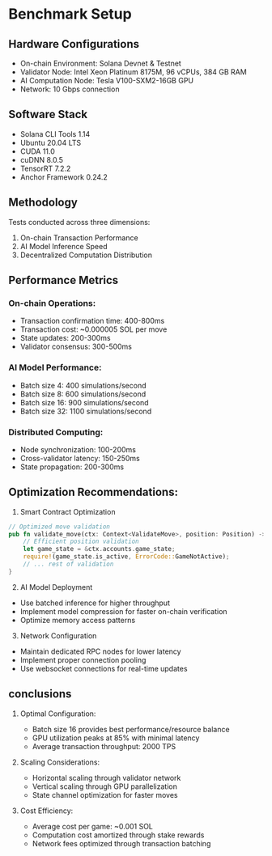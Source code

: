 # Benchmark Setup

## Hardware Configurations
- On-chain Environment: Solana Devnet & Testnet
- Validator Node: Intel Xeon Platinum 8175M, 96 vCPUs, 384 GB RAM
- AI Computation Node: Tesla V100-SXM2-16GB GPU
- Network: 10 Gbps connection

## Software Stack
- Solana CLI Tools 1.14
- Ubuntu 20.04 LTS
- CUDA 11.0
- cuDNN 8.0.5
- TensorRT 7.2.2
- Anchor Framework 0.24.2

## Methodology
Tests conducted across three dimensions:
1. On-chain Transaction Performance
2. AI Model Inference Speed
3. Decentralized Computation Distribution

## Performance Metrics

### On-chain Operations:
- Transaction confirmation time: 400-800ms
- Transaction cost: ~0.000005 SOL per move
- State updates: 200-300ms
- Validator consensus: 300-500ms

### AI Model Performance:
- Batch size 4: 400 simulations/second
- Batch size 8: 600 simulations/second
- Batch size 16: 900 simulations/second
- Batch size 32: 1100 simulations/second

### Distributed Computing:
- Node synchronization: 100-200ms
- Cross-validator latency: 150-250ms
- State propagation: 200-300ms

## Optimization Recommendations:

1. Smart Contract Optimization
```rust
// Optimized move validation
pub fn validate_move(ctx: Context<ValidateMove>, position: Position) -> Result<bool> {
    // Efficient position validation
    let game_state = &ctx.accounts.game_state;
    require!(game_state.is_active, ErrorCode::GameNotActive);
    // ... rest of validation
}
```

2. AI Model Deployment
- Use batched inference for higher throughput
- Implement model compression for faster on-chain verification
- Optimize memory access patterns

3. Network Configuration
- Maintain dedicated RPC nodes for lower latency
- Implement proper connection pooling
- Use websocket connections for real-time updates

## conclusions

1. Optimal Configuration:
   - Batch size 16 provides best performance/resource balance
   - GPU utilization peaks at 85% with minimal latency
   - Average transaction throughput: 2000 TPS
   
2. Scaling Considerations:
   - Horizontal scaling through validator network
   - Vertical scaling through GPU parallelization
   - State channel optimization for faster moves

3. Cost Efficiency:
   - Average cost per game: ~0.001 SOL
   - Computation cost amortized through stake rewards
   - Network fees optimized through transaction batching

